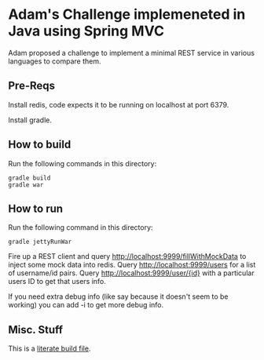Adam's Challenge implemeneted in Java using Spring MVC
======================================================

Adam proposed a challenge to implement a minimal REST service in various languages to compare them.

Pre-Reqs
--------

Install redis, code expects it to be running on localhost at port 6379.

Install gradle.

How to build
------------

Run the following commands in this directory:

```
gradle build
gradle war
```

How to run
----------

Run the following command in this directory:

```
gradle jettyRunWar
```

Fire up a REST client and query [http://localhost:9999/fillWithMockData](http://localhost:9999/fillWithMockData) to inject some mock data into redis.
Query [http://localhost:9999/users](http://localhost:9999/users) for a list of username/id pairs.
Query [http://localhost:9999/user/{id}](http://localhost:9999/user/1201) with a particular users ID to get that users info.

If you need extra debug info (like say because it doesn't seem to be working) you can add -i to get more debug info.

Misc. Stuff
-----------

This is a [literate build file](http://jenkins-ci.org/content/literate-builds-wtf).